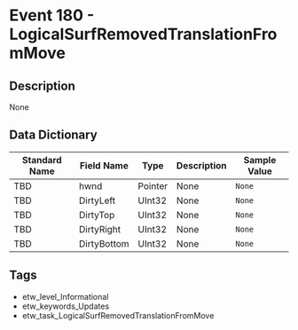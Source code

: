 # Event 180 - LogicalSurfRemovedTranslationFromMove

## Description
None

## Data Dictionary
|Standard Name|Field Name|Type|Description|Sample Value|
|---|---|---|---|---|
|TBD|hwnd|Pointer|None|`None`|
|TBD|DirtyLeft|UInt32|None|`None`|
|TBD|DirtyTop|UInt32|None|`None`|
|TBD|DirtyRight|UInt32|None|`None`|
|TBD|DirtyBottom|UInt32|None|`None`|

## Tags
* etw_level_Informational
* etw_keywords_Updates
* etw_task_LogicalSurfRemovedTranslationFromMove